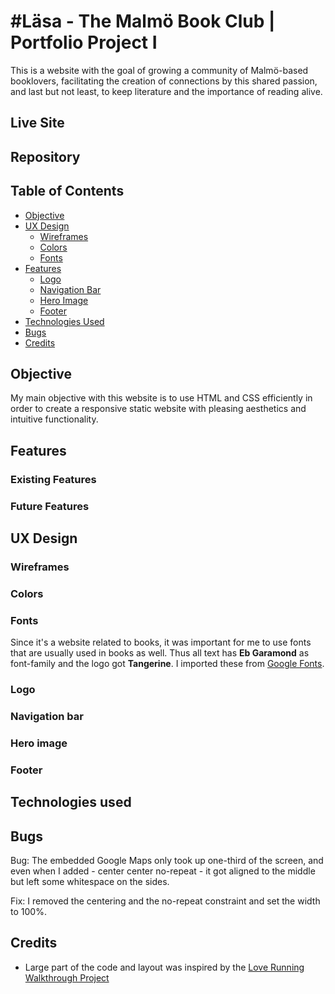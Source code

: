 # __#Läsa - The Malmö Book Club | Portfolio Project I__

This is a website with the goal of growing a community of Malmö-based booklovers, facilitating the creation of connections by this shared passion, and last but not least, to keep literature and the importance of reading alive.

## Live Site

## Repository

## __Table of Contents__
- [Objective](#objective)
- [UX Design](#ux-design)
    - [Wireframes](#wireframes)
    - [Colors](#colors)
    - [Fonts](#fonts)
- [Features](#features)
    - [Logo](#logo)
    - [Navigation Bar](#navigation-bar)
    - [Hero Image](#hero-image)
    - [Footer](#footer)
- [Technologies Used](#technologies-used)
- [Bugs](#bugs)
- [Credits](#credits)

## Objective

My main objective with this website is to use HTML and CSS efficiently in order to create a responsive static website with pleasing aesthetics and intuitive functionality.

## Features
### Existing Features
### Future Features

## UX Design

### Wireframes

### Colors

### Fonts

Since it's a website related to books, it was important for me to use fonts that are usually used in books as well.
Thus all text has **Eb Garamond** as font-family and the logo got **Tangerine**.
I imported these from [Google Fonts](https://fonts.google.com/).

### Logo

### Navigation bar

### Hero image

### Footer



## Technologies used

## Bugs

Bug: The embedded Google Maps only took up one-third of the screen, and even when I added - center center no-repeat - it got aligned to the middle but left some whitespace on the sides.

Fix: I removed the centering and the no-repeat constraint and set the width to 100%.

## Credits
- Large part of the code and layout was inspired by the [Love Running Walkthrough Project](https://github.com/vivienrauch/love-running)

##


